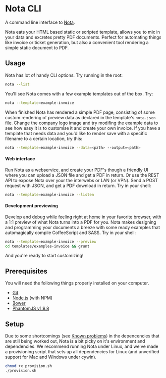 # Nota CLI

A command line interface to [Nota](https://github.com/aerix-nl/nota-cli). 

Nota eats your HTML based static or scripted template, allows you to mix in
your data and excretes pretty PDF documents. Perfect for automating things
like invoice or ticket generation, but also a convenient tool rendering a
simple static document to PDF.


## Usage

Nota has lot of handy CLI options. Try running in the root:
```bash
nota --list
```
You'll see Nota comes with a few example templates out of the box. Try:
```bash
nota --template=example-invoice
```

When finished Nota has rendered a simple PDF page, consisting of some custom
rendering of preview data as declared in the template's `nota.json` file.
Change the company logo image and try modifing the example data to see how
easy it is to customise it and create your own invoice. If you have a template
that needs data and you'd like to render save with a specific filename to a
certain location, try this:
```bash
nota --template=example-invoice --data=<path> --output=<path>
```


#### Web interface
Run Nota as a webservice, and create your PDF's though a friendly UI where you can upload a JSON file and get a PDF in return. Or use the REST API to expose Nota over your the interwebs or LAN (or VPN). Send a POST request with JSON, and get a PDF download in return. Try in your shell:
```bash
nota --template=example-invoice --listen
```

#### Development previewing
Develop and debug while feeling right at home in your favorite browser, with a
1:1 preview of what Nota turns into a PDF for you. Nota makes designing and
programming your documents a breeze with some ready examples that
automagically compile CoffeeScript and SASS. Try in your shell:
```bash
nota --template=example-invoice --preview
cd templates/examples-invoice && grunt
```
And you're ready to start customizing!

## Prerequisites

You will need the following things properly installed on your computer.

* [Git](http://git-scm.com/)
* [Node.js](http://nodejs.org/) (with NPM)
* [Bower](http://bower.io/)
* [PhantomJS v1.9.8](http://phantomjs.org/)

## Setup
Due to some shortcomings (see [Known problems](https://github.com/FelixAkk/nota#known-problems))
in the depencencies that are still being worked out, Nota is a bit
picky on it's environment and dependencies. We recommend running Nota under
Linux, and we've made a provisioning script that sets up all dependencies for
Linux (and unverified support for Mac and Windows under cywin).
```bash
chmod +x provision.sh
./provision.sh
```